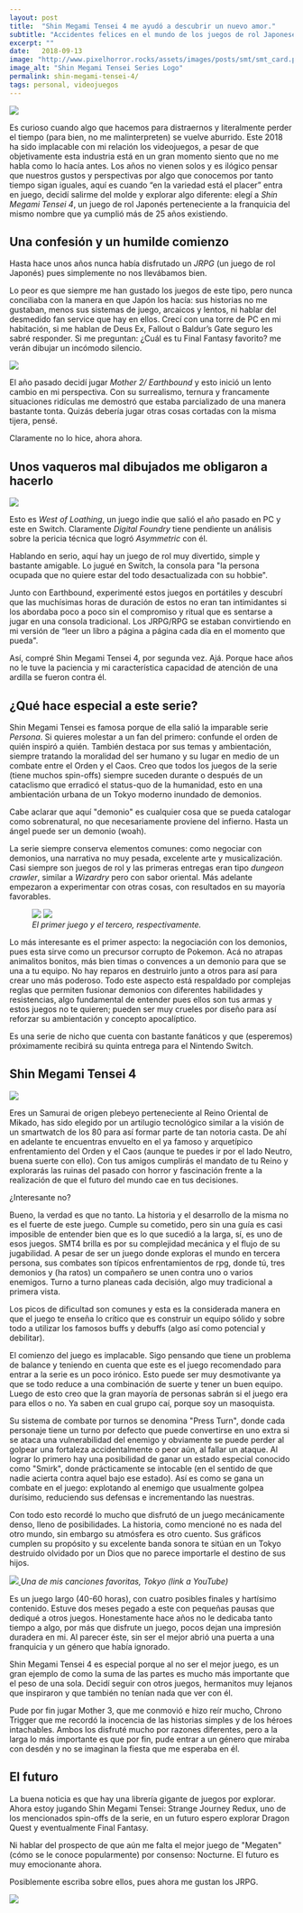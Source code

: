 ```yaml
---
layout: post
title:  "Shin Megami Tensei 4 me ayudó a descubrir un nuevo amor."
subtitle: "Accidentes felices en el mundo de los juegos de rol Japoneses."
excerpt: ""
date:   2018-09-13
image: "http://www.pixelhorror.rocks/assets/images/posts/smt/smt_card.png"
image_alt: "Shin Megami Tensei Series Logo"
permalink: shin-megami-tensei-4/
tags: personal, videojuegos
---
```


<img src="/assets/images/posts/smt/smt_logo.png" class="center db mt4 mt5-l mb3 mb3-l">

Es curioso cuando algo que hacemos para distraernos y literalmente perder el tiempo (para bien, no me malinterpreten) se vuelve aburrido. Este 2018 ha sido implacable con mi relación los videojuegos, a pesar de que objetivamente esta industria está en un gran momento siento que no me habla como lo hacía antes. Los años no vienen solos y es ilógico pensar que nuestros gustos y perspectivas por algo que conocemos por tanto tiempo sigan iguales, aquí es cuando “en la variedad está el placer” entra en juego, decidí salirme del molde y explorar algo diferente: elegí a *Shin Megami Tensei 4*, un juego de rol Japonés perteneciente a la franquicia del mismo nombre que ya cumplió más de 25 años existiendo.

## Una confesión y un humilde comienzo

Hasta hace unos años nunca había disfrutado un _JRPG_ (un juego de rol Japonés) pues simplemente no nos llevábamos bien. 

Lo peor es que siempre me han gustado los juegos de este tipo, pero nunca conciliaba con la manera en que Japón los hacía: sus historias no me gustaban, menos sus sistemas de juego, arcaicos y lentos, ni hablar del desmedido fan service que hay en ellos. Crecí con una torre de PC en mi habitación, si me hablan de Deus Ex, Fallout o Baldur’s Gate seguro les sabré responder. Si me preguntan: ¿Cuál es tu Final Fantasy favorito? me verán dibujar un incómodo silencio.

<img src="/assets/images/posts/smt/mother_logo.png" class="center db mv3">

El año pasado decidí jugar _Mother 2/ Earthbound_ y esto inició un lento cambio en mi perspectiva. Con su surrealismo, ternura y francamente situaciones ridículas me demostró que estaba parcializado de una manera bastante tonta. Quizás debería jugar otras cosas cortadas con la misma tijera, pensé.

Claramente no lo hice, ahora ahora.

## Unos vaqueros mal dibujados me obligaron a hacerlo

<img src="/assets/images/posts/smt/west_of_loathing.jpg" class="center db mv3">

Esto es _West of Loathing_, un juego indie que salió el año pasado en PC y este en Switch. Claramente _Digital Foundry_ tiene pendiente un análisis sobre la pericia técnica que logró _Asymmetric_ con él. 

Hablando en serio, aquí hay un juego de rol muy divertido, simple y bastante amigable. Lo jugué en Switch, la consola para "la persona ocupada que no quiere estar del todo desactualizada con su hobbie".

Junto con Earthbound, experimenté estos juegos en portátiles y descubrí que las muchísimas horas de duración de estos no eran tan intimidantes si los abordaba poco a poco sin el compromiso y ritual que es sentarse a jugar en una consola tradicional. Los JRPG/RPG se estaban convirtiendo en mi versión de “leer un libro a página a página cada día en el momento que pueda". 

Así, compré Shin Megami Tensei 4, por segunda vez. Ajá. Porque hace años no le tuve la paciencia y mi característica capacidad de atención de una ardilla se fueron contra él.

## ¿Qué hace especial a este serie?

Shin Megami Tensei es famosa porque de ella salió la imparable serie _Persona_. Si quieres molestar a un fan del primero: confunde el orden de quién inspiró a quién. También destaca por sus temas y ambientación, siempre tratando la moralidad del ser humano y su lugar en medio de un combate entre el Orden y el Caos. Creo que todos los juegos de la serie (tiene muchos spin-offs) siempre suceden durante o después de un cataclismo que erradicó el status-quo de la humanidad, esto en una ambientación urbana de un Tokyo moderno inundado de demonios.

Cabe aclarar que aquí "demonio" es cualquier cosa que se pueda catalogar como sobrenatural, no que necesariamente proviene del infierno. Hasta un ángel puede ser un demonio (woah).

La serie siempre conserva elementos comunes: como negociar con demonios, una narrativa no muy pesada, excelente arte y musicalización. Casi siempre son juegos de rol y las primeras entregas eran tipo _dungeon crawler_, similar a _Wizardry_ pero con sabor oriental. Más adelante empezaron a experimentar con otras cosas, con resultados en su mayoría favorables.

<figure class="mw-100 tc">
  <img src="/assets/images/posts/smt/smt_snes.png">
  <img src="/assets/images/posts/smt/smt_nocturne.jpg">
  <figcaption><i>El primer juego y el tercero, respectivamente.</i></figcaption>
</figure>

Lo más interesante es el primer aspecto: la negociación con los demonios, pues esta sirve como un precursor corrupto de Pokemon. Acá no atrapas animalitos bonitos, más bien timas o convences a un demonio para que se una a tu equipo. No hay reparos en destruirlo junto a otros para así para crear uno más poderoso. Todo este aspecto está respaldado por complejas reglas que permiten fusionar demonios con diferentes habilidades y resistencias, algo fundamental de entender pues ellos son tus armas y estos juegos no te quieren; pueden ser muy crueles por diseño para así reforzar su ambientación y concepto apocalíptico.

Es una serie de nicho que cuenta con bastante fanáticos y que (esperemos) próximamente recibirá su quinta entrega para el Nintendo Switch.

## Shin Megami Tensei 4

<img src="/assets/images/posts/smt/smt4.jpg" class="center">

Eres un Samurai de origen plebeyo perteneciente al Reino Oriental de Mikado, has sido elegido por un artilugio tecnológico similar a la visión de un smartwatch de los 80 para así formar parte de tan notoria casta. De ahí en adelante te encuentras envuelto en el ya famoso y arquetípico enfrentamiento del Orden y el Caos (aunque te puedes ir por el lado Neutro, buena suerte con ello). Con tus amigos cumplirás el mandato de tu Reino y explorarás las ruinas del pasado con horror y fascinación frente a la realización de que el futuro del mundo cae en tus decisiones.

¿Interesante no?

Bueno, la verdad es que no tanto. La historia y el desarrollo de la misma no es el fuerte de este juego. Cumple su cometido, pero sin una guía es casi imposible de entender bien que es lo que sucedió a la larga, sí, es uno de esos juegos. SMT4 brilla es por su complejidad mecánica y el flujo de su jugabilidad. A pesar de ser un juego donde exploras el mundo en tercera persona, sus combates son típicos enfrentamientos de rpg, donde tú, tres demonios y (ha ratos) un compañero se unen contra uno o varios enemigos. Turno a turno planeas cada decisión, algo muy tradicional a primera vista.

Los picos de dificultad son comunes y esta es la considerada manera en que el juego te enseña lo crítico que es construir un equipo sólido y sobre todo a utilizar los famosos buffs y debuffs (algo así como potencial y debilitar).

El comienzo del juego es implacable. Sigo pensando que tiene un problema de balance y teniendo en cuenta que este es el juego recomendado para entrar a la serie es un poco irónico. Esto puede ser muy desmotivante ya que se todo reduce a una combinación de suerte y tener un buen equipo. Luego de esto creo que la gran mayoría de personas sabrán si el juego era para ellos o no. Ya saben en cual grupo caí, porque soy un masoquista.

Su sistema de combate por turnos se denomina "Press Turn", donde cada personaje tiene un turno por defecto que puede convertirse en uno extra si se ataca una vulnerabilidad del enemigo y obviamente se puede perder al golpear una fortaleza accidentalmente o peor aún, al fallar un ataque. Al lograr lo primero hay una posibilidad de ganar un estado especial conocido como "Smirk", donde prácticamente se intocable (en el sentido de que nadie acierta contra aquel bajo ese estado). Así es como se gana un combate en el juego: explotando al enemigo que usualmente golpea durísimo, reduciendo sus defensas e incrementando las nuestras.

Con todo esto recordé lo mucho que disfrutó de un juego mecánicamente denso, lleno de posibilidades. La historia, como mencioné no es nada del otro mundo, sin embargo su atmósfera es otro cuento. Sus gráficos cumplen su propósito y su excelente banda sonora te sitúan en un Tokyo destruido olvidado por un Dios que no parece importarle el destino de sus hijos.

<div class="tc">
  <a href="http://www.youtube.com/watch?v=qDsDYCI3fyc">
    <img src="http://img.youtube.com/vi/qDsDYCI3fyc/0.jpg">
  </a>
  <i class="db">Una de mis canciones favoritas, Tokyo (link a YouTube)</i>
</div>

Es un juego largo (40-60 horas), con cuatro posibles finales y hartísimo contenido. Estuve dos meses pegado a este con pequeñas pausas que dediqué a otros juegos. Honestamente hace años no le dedicaba tanto tiempo a algo, por más que disfrute un juego, pocos dejan una impresión duradera en mi. Al parecer éste, sin ser el mejor abrió una puerta a una franquicia y un género que había ignorado.

Shin Megami Tensei 4 es especial porque al no ser el mejor juego, es un gran ejemplo de como la suma de las partes es mucho más importante que el peso de una sola. Decidí seguir con otros juegos, hermanitos muy lejanos que inspiraron y que también no tenían nada que ver con él.

Pude por fin jugar Mother 3, que me conmovió e hizo reír mucho, Chrono Trigger que me recordó la inocencia de las historias simples y de los héroes intachables. Ambos los disfruté mucho por razones diferentes, pero a la larga lo más importante es que por fin, pude entrar a un género que miraba con desdén y no se imaginan la fiesta que me esperaba en él.

## El futuro

La buena noticia es que hay una librería gigante de juegos por explorar. Ahora estoy jugando Shin Megami Tensei: Strange Journey Redux, uno de los mencionados spin-offs de la serie, en un futuro espero explorar Dragon Quest y eventualmente Final Fantasy.

Ni hablar del prospecto de que aún me falta el mejor juego de "Megaten" (cómo se le conoce popularmente) por consenso: Nocturne. El futuro es muy emocionante ahora.

Posiblemente escriba sobre ellos, pues ahora me gustan los JRPG.

<img src="/assets/images/posts/smt/jack.png" class="center db mv3">
